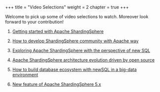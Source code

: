 +++
title = "Video Selections"
weight = 2
chapter = true
+++

Welcome to pick up some of video selections to watch. Moreover look forward to your contribution!

1. [Getting started with Apache ShardingSphere](/en/videos/opensource/)

2. [How to develop ShardingSphere community with Apache way](/en/videos/build/)  

3. [Exploring Apache ShardingSphere with the perspective of new SQL](/en/videos/new_sql/)

4. [Apache ShardingSphere architecture evolution driven by open source](/en/videos/evolution/)  

5. [How to build database ecosystem with newSQL in a big-data environment](/en/videos/ecosystem/)  

6. [New feature of Apache ShardingSphere 5.x](/en/videos/Newfeature/)
